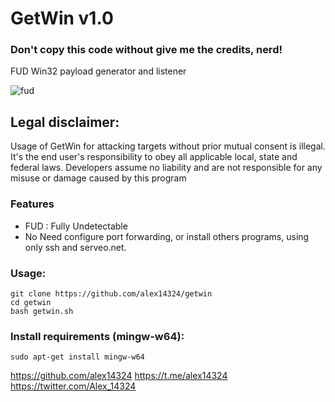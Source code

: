 # GetWin v1.0

### Don't copy this code without give me the credits, nerd! 

FUD Win32 payload generator and listener

![fud](https://user-images.githubusercontent.com/34893261/42004692-57b4d8b0-7a47-11e8-8520-078348b850ba.png)

## Legal disclaimer:
Usage of GetWin for attacking targets without prior mutual consent is illegal. It's the end user's responsibility to obey all applicable local, state and federal laws. Developers assume no liability and are not responsible for any misuse or damage caused by this program 


### Features
- FUD : Fully Undetectable
- No Need configure port forwarding, or install others programs, using only ssh and serveo.net.

### Usage:
```
git clone https://github.com/alex14324/getwin
cd getwin
bash getwin.sh
```

### Install requirements (mingw-w64):

```
sudo apt-get install mingw-w64
```

https://github.com/alex14324
https://t.me/alex14324
https://twitter.com/Alex_14324
